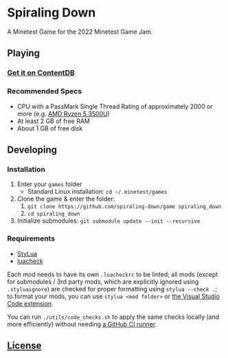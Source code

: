 # Spiraling Down

A Minetest Game for the 2022 Minetest Game Jam.

## Playing

### [Get it on ContentDB](https://content.minetest.net/packages/sdd/spiraling_down)

### Recommended Specs

* CPU with a PassMark Single Thread Rating of approximately 2000 or more (e.g. [AMD Ryzen 5 3500U](https://www.cpubenchmark.net/cpu.php?cpu=AMD+Ryzen+5+3500U&id=3421))
* At least 2 GB of free RAM
* About 1 GB of free disk

## Developing

### Installation

1. Enter your `games` folder
   * Standard Linux installation: `cd ~/.minetest/games`
2. Clone the game & enter the folder:
   1. `git clone https://github.com/spiraling-down/game spiraling_down`
   2. `cd spiraling_down`
3. Initialize submodules: `git submodule update --init --recursive`

### Requirements

* [StyLua](https://github.com/JohnnyMorganz/StyLua)
* [luacheck](https://github.com/mpeterv/luacheck)

Each mod needs to have its own `.luacheckrc` to be linted;
all mods (except for submodules / 3rd party mods, which are explicitly ignored using `.styluaignore`)
are checked for proper formatting using `stylua --check .`;
to format your mods, you can use `stylua <mod folder>`
or [the Visual Studio Code extension](https://marketplace.visualstudio.com/items?itemName=JohnnyMorganz.stylua).

You can run `./utils/code_checks.sh` to apply the same checks locally (and more efficiently)
without needing [a GitHub CI runner](https://github.com/nektos/act).

## [License](License.md)